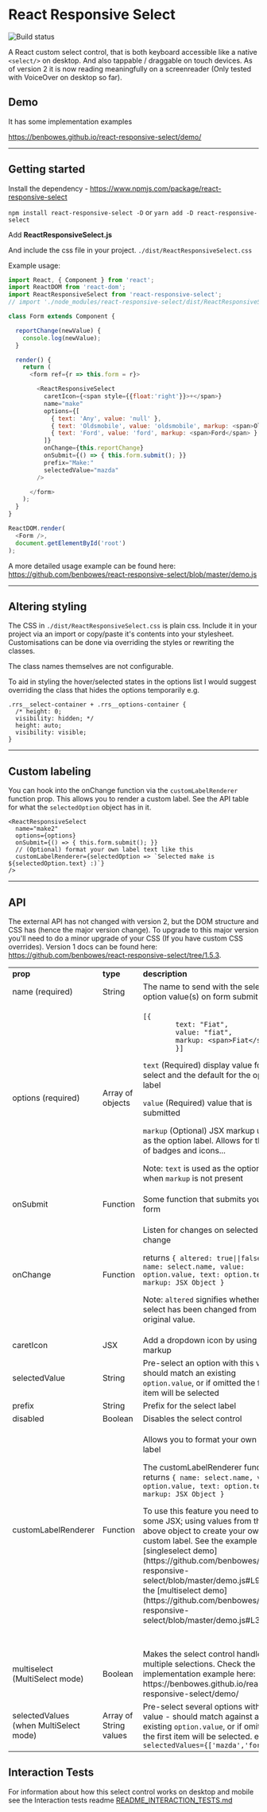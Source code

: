 # React Responsive Select

![Build status](https://api.travis-ci.org/benbowes/react-responsive-select.svg?branch=master)

A React custom select control, that is both keyboard accessible like a native `<select/>` on desktop. And also tappable / draggable on touch devices. As of version 2 it is now reading meaningfully on a screenreader (Only tested with VoiceOver on desktop so far).

## Demo

It has some implementation examples

https://benbowes.github.io/react-responsive-select/demo/

---

## Getting started

Install the dependency - https://www.npmjs.com/package/react-responsive-select

`npm install react-responsive-select -D` or `yarn add -D react-responsive-select`

Add **ReactResponsiveSelect.js**

And include the css file in your project. `./dist/ReactResponsiveSelect.css`

Example usage:

```js
import React, { Component } from 'react';
import ReactDOM from 'react-dom';
import ReactResponsiveSelect from 'react-responsive-select';
// import './node_modules/react-responsive-select/dist/ReactResponsiveSelect.css'; // To get basic styling (presuming you have an appropriate loader)

class Form extends Component {

  reportChange(newValue) {
    console.log(newValue);
  }

  render() {
    return (
      <form ref={r => this.form = r}>

        <ReactResponsiveSelect
          caretIcon={<span style={{float:'right'}}>+</span>}
          name="make"
          options={[
            { text: 'Any', value: 'null' },
            { text: 'Oldsmobile', value: 'oldsmobile', markup: <span>Oldsmobile</span> },
            { text: 'Ford', value: 'ford', markup: <span>Ford</span> }
          ]}
          onChange={this.reportChange}
          onSubmit={() => { this.form.submit(); }}
          prefix="Make:"
          selectedValue="mazda"
        />

      </form>
    );
  }
}

ReactDOM.render(
  <Form />,
  document.getElementById('root')
);
```

A more detailed usage example can be found here:
 https://github.com/benbowes/react-responsive-select/blob/master/demo.js

---

## Altering styling

The CSS in `./dist/ReactResponsiveSelect.css` is plain css. Include it in your project via an import or copy/paste it's contents into your stylesheet.
Customisations can be done via overriding the styles or rewriting the classes.

The class names themselves are not configurable.

To aid in styling the hover/selected states in the options list I would suggest overriding the class that hides the options temporarily e.g.

```
.rrs__select-container + .rrs__options-container {
  /* height: 0;
  visibility: hidden; */
  height: auto;
  visibility: visible;
}
```
---

## Custom labeling

You can hook into the onChange function via the `customLabelRenderer` function prop. This allows you to render a custom label. See the API table for what the `selectedOption` object has in it.

```
<ReactResponsiveSelect
  name="make2"
  options={options}
  onSubmit={() => { this.form.submit(); }}
  // (Optional) format your own label text like this
  customLabelRenderer={selectedOption => `Selected make is ${selectedOption.text} :)`}
/>
```

---

## API

The external API has not changed with version 2, but the DOM structure and CSS has (hence the major version change). To upgrade to this major version you'll need to do a minor upgrade of your CSS (If you have custom CSS overrides).
Version 1 docs can be found here: https://github.com/benbowes/react-responsive-select/tree/1.5.3.

<table width="100%">
  <tr>
    <td><b>prop</b></td>
    <td><b>type</b></td>
    <td><b>description</b></td>
  </tr>
  <tr>
    <td>name (required)</td>
    <td>String</td>
    <td>The name to send with the selected option value(s) on form submit</td>
  </tr>
  <tr>
    <td>options (required)</td>
    <td>Array of objects</td>
    <td><p><code>[{
        text: "Fiat",
        value: "fiat",
        markup: &lt;span&gt;Fiat&lt;/span&gt;
        }]</code></p><p><code>text</code> (Required) display value for the select and the default for the option label</p><p><code>value</code> (Required) value that is submitted</p><p><code>markup</code> (Optional) JSX markup used as the option label. Allows for the use of badges and icons...</p><p>Note: <code>text</code> is used as the option label when <code>markup</code> is not present</p></td>
  </tr>
  <tr>
    <td>onSubmit</td>
    <td>Function</td>
    <td>Some function that submits your form</td>
  </tr>
  <tr>
    <td>onChange</td>
    <td>Function</td>
    <td><p>Listen for changes on selected option change</p>
    <p>returns <code>{ altered: true||false, name: select.name, value: option.value, text: option.text, markup: JSX Object }</code></p><p>Note: <code>altered</code> signifies whether a select has been changed from it's original value.</p>
    </td>
  </tr>
  <tr>
    <td>caretIcon</td>
    <td>JSX</td>
    <td>Add a dropdown icon by using JSX markup</td>
  </tr>
  <tr>
    <td>selectedValue</td>
    <td>String</td>
    <td>Pre-select an option with this value - should match an existing <code>option.value</code>, or if omitted the first item will be selected</td>
  </tr>
  <tr>
    <td>prefix</td>
    <td>String</td>
    <td>Prefix for the select label</td>
  </tr>
  <tr>
    <td>disabled</td>
    <td>Boolean</td>
    <td>Disables the select control</td>
  </tr>
  <tr>
    <td>customLabelRenderer</td>
    <td>Function</td>
    <td><p>Allows you to format your own select label</p><p>The customLabelRenderer function returns <code>{ name: select.name, value: option.value, text: option.text, markup: JSX Object }</code></p>
    <p>To use this feature you need to return some JSX; using values from the above object to create your own custom label. See the example in the [singleselect demo](https://github.com/benbowes/react-responsive-select/blob/master/demo.js#L97) or the [multiselect demo](https://github.com/benbowes/react-responsive-select/blob/master/demo.js#L388)</p>
    </td>
  </tr>
  <tr>
    <td>&nbsp;</td>
    <td>&nbsp;</td>
    <td>&nbsp;</td>
  </tr>

  <tr>
    <td>multiselect (MultiSelect mode)</td>
    <td>Boolean</td>
    <td>Makes the select control handle multiple selections. Check the implementation example here: https://benbowes.github.io/react-responsive-select/demo/</td>
  </tr>
  <tr>
    <td>selectedValues (when MultiSelect mode)</td>
    <td>Array of String values</td>
    <td>Pre-select several options with this value - should match against an existing <code>option.value</code>, or if omitted, the first item will be selected.
    e.g. <code>selectedValues={['mazda','ford']}</code>
    </td>
  </tr>
</table>

## Interaction Tests

For information about how this select control works on desktop and mobile see the Interaction tests readme [README_INTERACTION_TESTS.md](https://github.com/benbowes/react-responsive-select/blob/master/README_INTERACTION_TESTS.md)
